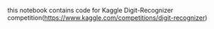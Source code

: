 this notebook contains code  for Kaggle Digit-Recognizer competition(https://www.kaggle.com/competitions/digit-recognizer)
